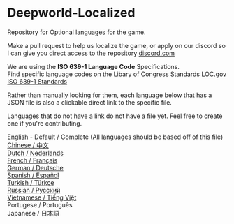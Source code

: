 # Deepworld-Localized
Repository for Optional languages for the game.

Make a pull request to help us localize the game, or apply on our discord so I can give you direct access to the repository [discord.com](https://discord.com/invite/6bv6Z6f)

We are using the **ISO 639-1 Language Code** Specifications.<br>Find specific language codes on the Libary of Congress Standards [LOC.gov ISO 639-1 Standards](https://www.loc.gov/standards/iso639-2/php/code_list.php)

Rather than manually looking for them, each language below that has a JSON file is also a clickable direct link to the specific file.

Languages that do not have a link do not have a file yet. Feel free to create one if you're contributing.

[English](./Languages/lang_en.json) - Default / Complete (All languages should be based off of this file)<br>
[Chinese / 中文](./Languages/lang_zh.json)<br>
[Dutch / Nederlands](./Languages/lang_nl.json)<br>
[French / Français](./Languages/lang_fr.json)<br>
[German / Deutsche](./Languages/lang_de.json)<br>
[Spanish / Español](./Languages/lang_es.json)<br>
[Turkish / Türkçe](./Languages/lang_tr.json)<br>
[Russian / Pусский](./Languages/lang_ru.json)<br>
[Vietnamese / Tiếng Việt](./Languages/lang_vi.json)<br>
Portugese / Português<br>
Japanese / 日本語<br>
